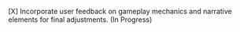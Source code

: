 [X] Incorporate user feedback on gameplay mechanics and narrative elements for final adjustments. (In Progress)